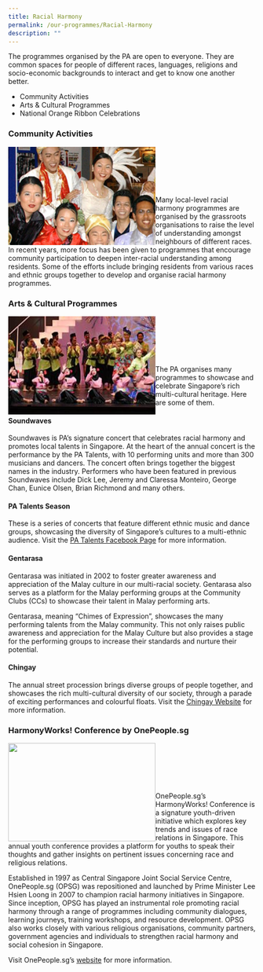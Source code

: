 ```yaml
---
title: Racial Harmony
permalink: /our-programmes/Racial-Harmony
description: ""
---
```

The programmes organised by the PA are open to everyone. They are common spaces for people of different races, languages, religions and socio-economic backgrounds to interact and get to know one another better.

* Community Activities
* Arts & Cultural Programmes
* National Orange Ribbon Celebrations

### Community Activities
<img style="height:200px;width:300px"  align="left" src="/images/Programmes/Racial%20Harmony/racialharmony-communityactivities.jpg"><br><br><br><br><br>


Many local-level racial harmony programmes are organised by the grassroots organisations to raise the level of understanding amongst neighbours of different races. In recent years, more focus has been given to programmes that encourage community participation to deepen inter-racial understanding among residents. Some of the efforts include bringing residents from various races and ethnic groups together to develop and organise racial harmony programmes.

 

### Arts & Cultural Programmes
<img style="height:200px;width:300px"  align="left" src="/images/Programmes/Racial%20Harmony/racialharmony-artscultureprog.jpg"><br><br><br><br><br>


The PA organises many programmes to showcase and celebrate Singapore’s rich multi-cultural heritage. Here are some of them.

#### Soundwaves
Soundwaves is PA’s signature concert that celebrates racial harmony and promotes local talents in Singapore. At the heart of the annual concert is the performance by the PA Talents, with 10 performing units and more than 300 musicians and dancers. The concert often brings together the biggest names in the industry. Performers who have been featured in previous Soundwaves include Dick Lee, Jeremy and Claressa Monteiro, George Chan, Eunice Olsen, Brian Richmond and many others.

#### PA Talents Season
These is a series of concerts that feature different ethnic music and dance groups, showcasing the diversity of Singapore’s cultures to a multi-ethnic audience. Visit the [PA Talents Facebook Page](https://www.facebook.com/PA.Talents) for more information.

#### Gentarasa
Gentarasa was initiated in 2002 to foster greater awareness and appreciation of the Malay culture in our multi-racial society.  Gentarasa also serves as a platform for the Malay performing groups at the Community Clubs (CCs) to showcase their talent in Malay performing arts.

Gentarasa, meaning “Chimes of Expression”, showcases the many performing talents from the Malay community. This not only raises public awareness and appreciation for the Malay Culture but also provides a stage for the performing groups to increase their standards and nurture their potential.

#### Chingay
The annual street procession brings diverse groups of people together, and showcases the rich multi-cultural diversity of our society, through a parade of exciting performances and colourful floats. Visit the [Chingay Website](https://www.chingay.gov.sg/) for more information.

 

### HarmonyWorks! Conference by OnePeople.sg
<img style="height:200px;width:300px"  align="left" src="/images/Programmes/Racial%20Harmony/Conference.jpg"><br><br><br><br><br>


OnePeople.sg’s HarmonyWorks! Conference is a signature youth-driven initiative which explores key trends and issues of race relations in Singapore. This annual youth conference provides a platform for youths to speak their thoughts and gather insights on pertinent issues concerning race and religious relations.

Established in 1997 as Central Singapore Joint Social Service Centre, OnePeople.sg (OPSG) was repositioned and launched by Prime Minister Lee Hsien Loong in 2007 to champion racial harmony initiatives in Singapore. Since inception, OPSG has played an instrumental role promoting racial harmony through a range of programmes including community dialogues, learning journeys, training workshops, and resource development. OPSG also works closely with various religious organisations, community partners, government agencies and individuals to strengthen racial harmony and social cohesion in Singapore.

Visit OnePeople.sg’s [website](https://www.onepeople.sg/) for more information.